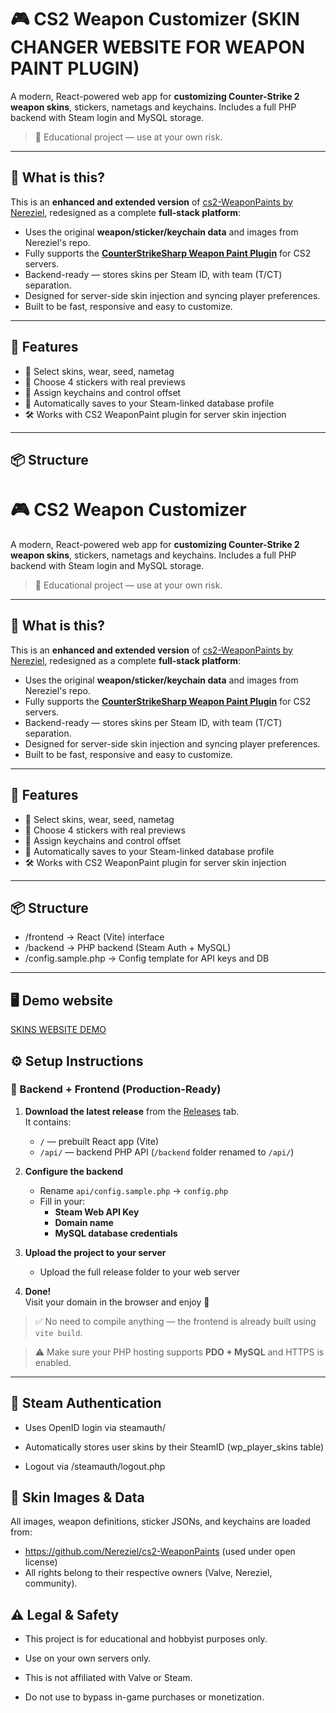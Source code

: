 # 🎮 CS2 Weapon Customizer (SKIN CHANGER WEBSITE FOR WEAPON PAINT PLUGIN)

A modern, React-powered web app for **customizing Counter-Strike 2 weapon skins**, stickers, nametags and keychains. Includes a full PHP backend with Steam login and MySQL storage.

> 🧪 Educational project — use at your own risk.

---

## 📢 What is this?

This is an **enhanced and extended version** of [cs2-WeaponPaints by Nereziel](https://github.com/Nereziel/cs2-WeaponPaints), redesigned as a complete **full-stack platform**:

- Uses the original **weapon/sticker/keychain data** and images from Nereziel's repo.
- Fully supports the **[CounterStrikeSharp Weapon Paint Plugin](https://github.com/Nereziel/cs2-WeaponPaints/tree/main/server)** for CS2 servers.
- Backend-ready — stores skins per Steam ID, with team (T/CT) separation.
- Designed for server-side skin injection and syncing player preferences.
- Built to be fast, responsive and easy to customize.

---

## 🚀 Features

- 🧩 Select skins, wear, seed, nametag
- 🎨 Choose 4 stickers with real previews
- 🔑 Assign keychains and control offset
- 🧠 Automatically saves to your Steam-linked database profile
- 🛠️ Works with CS2 WeaponPaint plugin for server skin injection

---

## 📦 Structure
# 🎮 CS2 Weapon Customizer

A modern, React-powered web app for **customizing Counter-Strike 2 weapon skins**, stickers, nametags and keychains. Includes a full PHP backend with Steam login and MySQL storage.

> 🧪 Educational project — use at your own risk.

---

## 📢 What is this?

This is an **enhanced and extended version** of [cs2-WeaponPaints by Nereziel](https://github.com/Nereziel/cs2-WeaponPaints), redesigned as a complete **full-stack platform**:

- Uses the original **weapon/sticker/keychain data** and images from Nereziel's repo.
- Fully supports the **[CounterStrikeSharp Weapon Paint Plugin](https://github.com/Nereziel/cs2-WeaponPaints/tree/main/server)** for CS2 servers.
- Backend-ready — stores skins per Steam ID, with team (T/CT) separation.
- Designed for server-side skin injection and syncing player preferences.
- Built to be fast, responsive and easy to customize.

---

## 🚀 Features

- 🧩 Select skins, wear, seed, nametag
- 🎨 Choose 4 stickers with real previews
- 🔑 Assign keychains and control offset
- 🧠 Automatically saves to your Steam-linked database profile
- 🛠️ Works with CS2 WeaponPaint plugin for server skin injection

---

## 📦 Structure
- /frontend → React (Vite) interface
- /backend → PHP backend (Steam Auth + MySQL)
- /config.sample.php → Config template for API keys and DB



---

## 🖥️ Demo website 
[SKINS WEBSITE DEMO](https://skiny.blazepro.pl/)

## ⚙️ Setup Instructions

### 🔧 Backend + Frontend (Production-Ready)

1. **Download the latest release** from the [Releases](../../releases) tab.  
   It contains:
   - `/` — prebuilt React app (Vite) 
   - `/api/` — backend PHP API (`/backend` folder renamed to `/api/`)

2. **Configure the backend**
   - Rename `api/config.sample.php` → `config.php`
   - Fill in your:
     - **Steam Web API Key**
     - **Domain name**
     - **MySQL database credentials**

3. **Upload the project to your server**
   - Upload the full release folder to your web server

4. **Done!**  
   Visit your domain in the browser and enjoy 🎉

> ✅ No need to compile anything — the frontend is already built using `vite build`.

> ⚠️ Make sure your PHP hosting supports **PDO + MySQL** and HTTPS is enabled.

---

## 🔐 Steam Authentication
- Uses OpenID login via steamauth/

- Automatically stores user skins by their SteamID (wp_player_skins table)

- Logout via /steamauth/logout.php

## 📸 Skin Images & Data
All images, weapon definitions, sticker JSONs, and keychains are loaded from:
 - https://github.com/Nereziel/cs2-WeaponPaints (used under open license)
 - All rights belong to their respective owners (Valve, Nereziel, community).

## ⚠️ Legal & Safety
- This project is for educational and hobbyist purposes only.

- Use on your own servers only.

- This is not affiliated with Valve or Steam.

- Do not use to bypass in-game purchases or monetization.